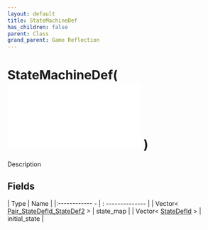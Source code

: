 ```yaml
---
layout: default
title: StateMachineDef
has_children: false
parent: Class
grand_parent: Game Reflection
---
```

# StateMachineDef( ![ StateDef ](game-reflection/classes/state_def.md) )
Description 

## Fields
| Type | Name |
|:------------ - | : -------------- |
| Vector< [Pair_StateDefId_StateDef2](game-reflection/classes/pair__state_def_id__state_def2.md) > | state_map |
| Vector< [StateDefId](game-reflection/classes/state_def_id.md) > | initial_state |

